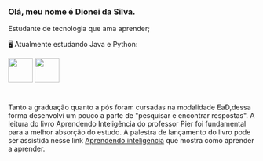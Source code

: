 ### Olá, meu nome é Dionei da Silva.
  Estudante de tecnologia que ama aprender;
 
  🖥️ Atualmente estudando Java e Python:


 <img width='50' heigth='50' src="https://cdn.jsdelivr.net/gh/devicons/devicon/icons/java/java-original.svg" />   <img width='50' heigth='50' src="https://cdn.jsdelivr.net/gh/devicons/devicon/icons/python/python-original.svg" /> <link rel="stylesheet" href="https://cdn.jsdelivr.net/gh/devicons/devicon@v2.15.1/devicon.min.css">
 # 
 ####
Tanto a graduação quanto a pós foram cursadas na modalidade EaD,dessa forma desenvolvi um pouco a parte de "pesquisar e encontrar respostas".
 A leitura do livro Aprendendo Inteligência do professor Pier foi fundamental para a melhor absorção do estudo.
A palestra de lançamento do livro pode ser assistida nesse link [Aprendendo inteligencia](https://www.youtube.com/watch?v=RlSCoYwnxr4) que mostra como aprender a aprender.
 

            
          
           
          
          
          

